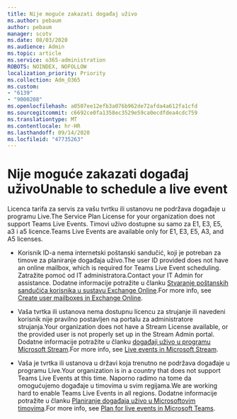 ```yaml
---
title: Nije moguće zakazati događaj uživo
ms.author: pebaum
author: pebaum
manager: scotv
ms.date: 08/03/2020
ms.audience: Admin
ms.topic: article
ms.service: o365-administration
ROBOTS: NOINDEX, NOFOLLOW
localization_priority: Priority
ms.collection: Adm_O365
ms.custom:
- "6139"
- "9000208"
ms.openlocfilehash: a0507ee12efb3a076b962de72afda4a612fa1cfd
ms.sourcegitcommit: c6692ce0fa1358ec3529e59ca0ecdfdea4cdc759
ms.translationtype: MT
ms.contentlocale: hr-HR
ms.lasthandoff: 09/14/2020
ms.locfileid: "47735263"
---
```

# <a name="unable-to-schedule-a-live-event"></a><span data-ttu-id="b7c31-102">Nije moguće zakazati događaj uživo</span><span class="sxs-lookup"><span data-stu-id="b7c31-102">Unable to schedule a live event</span></span>

<span data-ttu-id="b7c31-103">Licenca tarifa za servis za vašu tvrtku ili ustanovu ne podržava događaje u programu Live.</span><span class="sxs-lookup"><span data-stu-id="b7c31-103">The Service Plan License for your organization does not support Teams Live Events.</span></span> <span data-ttu-id="b7c31-104">Timovi uživo dostupne su samo za E1, E3, E5, a3 i a5 licence.</span><span class="sxs-lookup"><span data-stu-id="b7c31-104">Teams Live Events are available only for E1, E3, E5, A3, and A5 licenses.</span></span>

- <span data-ttu-id="b7c31-105">Korisnik ID-a nema internetski poštanski sandučić, koji je potreban za timove za planiranje događaja uživo.</span><span class="sxs-lookup"><span data-stu-id="b7c31-105">The user ID provided does not have an online mailbox, which is required for Teams Live Event scheduling.</span></span> <span data-ttu-id="b7c31-106">Zatražite pomoć od IT administratora.</span><span class="sxs-lookup"><span data-stu-id="b7c31-106">Contact your IT Admin for assistance.</span></span> <span data-ttu-id="b7c31-107">Dodatne informacije potražite u članku [Stvaranje poštanskih sandučića korisnika u sustavu Exchange Online](https://docs.microsoft.com/exchange/recipients-in-exchange-online/create-user-mailboxes).</span><span class="sxs-lookup"><span data-stu-id="b7c31-107">For more info, see [Create user mailboxes in Exchange Online](https://docs.microsoft.com/exchange/recipients-in-exchange-online/create-user-mailboxes).</span></span>

- <span data-ttu-id="b7c31-108">Vaša tvrtka ili ustanova nema dostupnu licencu za strujanje ili navedeni korisnik nije pravilno postavljen na portalu za administratore strujanja.</span><span class="sxs-lookup"><span data-stu-id="b7c31-108">Your organization does not have a Stream License available, or the provided user is not properly set up in the Stream Admin portal.</span></span> <span data-ttu-id="b7c31-109">Dodatne informacije potražite u članku [događaji uživo u programu Microsoft Stream](https://docs.microsoft.com/stream/live-event-overview).</span><span class="sxs-lookup"><span data-stu-id="b7c31-109">For more info, see [Live events in Microsoft Stream](https://docs.microsoft.com/stream/live-event-overview).</span></span>

- <span data-ttu-id="b7c31-110">Vaša je tvrtka ili ustanova u državi koja trenutno ne podržava događaje u programu Live.</span><span class="sxs-lookup"><span data-stu-id="b7c31-110">Your organization is in a country that does not support Teams Live Events at this time.</span></span> <span data-ttu-id="b7c31-111">Naporno radimo na tome da omogućujemo događaje u timovima u svim regijama.</span><span class="sxs-lookup"><span data-stu-id="b7c31-111">We are working hard to enable Teams Live Events in all regions.</span></span> <span data-ttu-id="b7c31-112">Dodatne informacije potražite u članku [Planiranje događaja uživo u Microsoftovim timovima](https://docs.microsoft.com/microsoftteams/teams-live-events/plan-for-teams-live-events).</span><span class="sxs-lookup"><span data-stu-id="b7c31-112">For more info, see [Plan for live events in Microsoft Teams](https://docs.microsoft.com/microsoftteams/teams-live-events/plan-for-teams-live-events).</span></span>